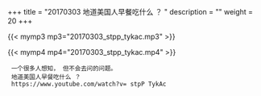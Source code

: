 +++
title = "20170303  地道美国人早餐吃什么 ？ "
description = ""
weight = 20
+++

{{< mymp3 mp3="20170303_stpp_tykac.mp3" >}}

{{< mymp4 mp4="20170303_stpp_tykac.mp4" >}}

     一个很多人想知， 但不会去问的问题。 
     地道美国人早餐吃什么 ？ 
     https://www.youtube.com/watch?v= stpP TykAc 
